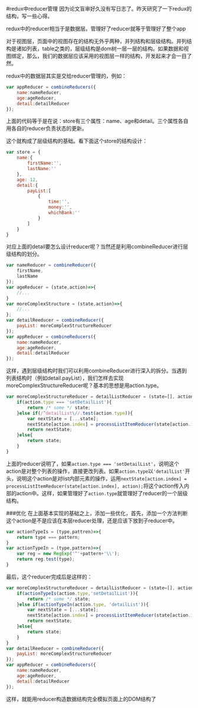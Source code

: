 #redux中reducer管理
因为论文盲审好久没有写日志了。昨天研究了一下redux的结构，写一些心得。

redux中的reducer相当于是数据层。管理好了reducer就等于管理好了整个app

对于视图层，页面中的视图存在的结构无外乎两种，并列结构和层级结构。并列结构是诸如列表，table之类的，层级结构是dom树一层一层的结构。如果数据和视图绑定，那么，我们的数据层应该采用的视图层一样的结构，开发起来才会一目了然。

redux中的数据层其实是交给reducer管理的，例如：
```javascript
var appReducer = combineReducers({
    name:nameReducer,
    age:ageReducer,
    detail:detailReducer
});
```
上面的代码等于是在说：store有三个属性：name、age和detail。三个属性各自用各自的reducer负责状态的更新。

这个就构成了层级结构的基础。看下面这个store的结构设计：
```javascript
var store = {
    name:{
        firstName:'',
        lastName:''
    },
    age: 12,
    detail:{
        payList:[
            {
                time:'',
                money:'',
                whichBank:''
            }
        ]
    }
}
```
对应上面的detail要怎么设计reducer呢？当然还是利用combineReducer进行层级结构的划分。
```javascript
var nameReducer = combineReducer({
    firstName,
    lastName
});
var ageReducer = (state,action)=>{
    //...
}
var moreComplexStructure = (state,action)=>{
    //...
};
var detailReeducer = combineReducer({
    payList: moreComplexStructureReducer
});
var appReducer = combineReducers({
    name:nameReducer,
    age:ageReducer,
    detail:detailReducer
});
```
这样，遇到层级结构时我们可以利用combineReducer进行深入的拆分。当遇到列表结构时（例如detail.payList），我们怎样去实现moreComplexStructureReducer呢？基本的思想是用action.type。
```javascript
var moreComplexStructureReducer = detailListReducer = (state=[], action)=>{
    if(action.type === 'setDetailList'){
        return /* some */ state;
    }else if(/^detailList\//.test(action.type)){
        var nextState = [...state];
        nextState[action.index] = processListItemReducer(state[action.index], action);
        return nextState;
    }else{
        return state;
    }
}
```
上面的reducer说明了，如果`action.type === 'setDetailList'`，说明这个action是对整个列表的操作，直接更改列表。如果`action.type`以`'detailList'`开头，说明这个action是对list内部元素的操作，运用`nextState[action.index] = processListItemReducer(state[action.index], action);`将这个action传入内部的action中。这样，如果管理好了`action.type`就管理好了reducer的一个层级结构。

###优化
在上面基本实现的基础之上，添加一些优化，首先，添加一个方法判断这个action是不是应该在本层reducer处理，还是应该下放到子reducer中。
```javascript
var actionTypeIs = (type,pattren)=>{
    return type === pattern;
}
var actionTypeIn = (type,pattern)=>{
    var reg = new RegExp('^'+pattern+'\\');
    return reg.test(type);
}
```
最后，这个reducer完成后是这样的：
```javascript
var moreComplexStructureReducer = detailListReducer = (state=[], action)=>{
    if(actionTypeIs(action.type,'setDetailList')){
        return /* some */ state;
    }else if(actionTypeIn(action.type, 'detailList')){
        var nextState = [...state];
        nextState[action.index] = processListItemReducer(state[action.index], action);
        return nextState;
    }else{
        return state;
    }
}
var detailReeducer = combineReducer({
    payList: moreComplexStructureReducer
});
var appReducer = combineReducers({
    name:nameReducer,
    age:ageReducer,
    detail:detailReducer
});
```
这样，就能用reducer构造数据结构完全模拟页面上的DOM结构了

